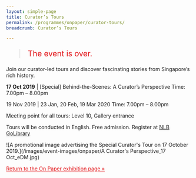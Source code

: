 ```yaml
---
layout: simple-page
title: Curator’s Tours
permalink: /programmes/onpaper/curator-tours/
breadcrumb: Curator’s Tours

---
```


<blockquote style="color: #E21216; font-size: 150%;">The event is over.</blockquote>

Join our curator-led tours and discover fascinating stories from Singapore’s rich history.

__17 Oct 2019__ | &#91;Special&#93; Behind-the-Scenes: A Curator’s Perspective 
Time: 7.00pm – 8.00pm

19 Nov 2019 | 23 Jan, 20 Feb, 19 Mar 2020 
Time: 7.00pm – 8.00pm

Meeting point for all tours: Level 10, Gallery entrance

Tours will be conducted in English. 
Free admission. Register at [NLB GoLibrary](www.nlb.gov.sg/golibrary)

![A promotional image advertising the Special Curator's Tour on 17 October 2019.](/images/event-images/onpaper/A Curator's Perspective_17 Oct_eDM.jpg)

<a href="/exhibitions/past-exhibitions/onpaper/" style="color:#E21216;">Return to the On Paper exhibition page &#187;</a>
